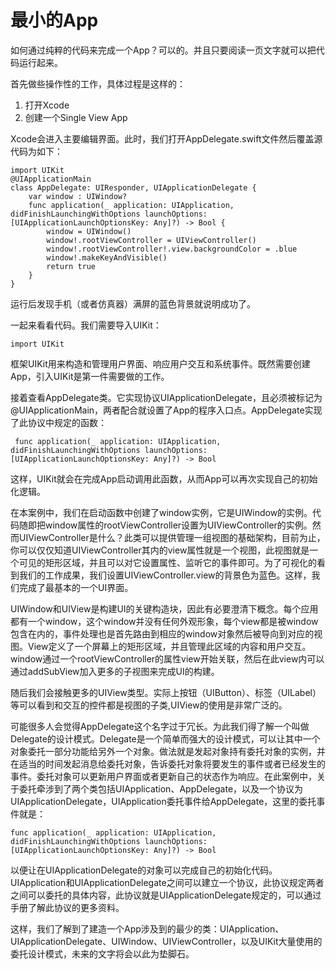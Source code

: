 # 最小的App

如何通过纯粹的代码来完成一个App？可以的。并且只要阅读一页文字就可以把代码运行起来。

首先做些操作性的工作，具体过程是这样的：

1. 打开Xcode
2. 创建一个Single View App

Xcode会进入主要编辑界面。此时，我们打开AppDelegate.swift文件然后覆盖源代码为如下：

    import UIKit
    @UIApplicationMain
    class AppDelegate: UIResponder, UIApplicationDelegate {
        var window : UIWindow?
        func application(_ application: UIApplication, didFinishLaunchingWithOptions launchOptions: [UIApplicationLaunchOptionsKey: Any]?) -> Bool {
            window = UIWindow()
            window!.rootViewController = UIViewController()
            window!.rootViewController!.view.backgroundColor = .blue
            window!.makeKeyAndVisible()
            return true
        }
    }

运行后发现手机（或者仿真器）满屏的蓝色背景就说明成功了。

一起来看看代码。我们需要导入UIKit：
    
    import UIKit

框架UIKit用来构造和管理用户界面、响应用户交互和系统事件。既然需要创建App，引入UIKit是第一件需要做的工作。

接着查看AppDelegate类。它实现协议UIApplicationDelegate，且必须被标记为@UIApplicationMain，两者配合就设置了App的程序入口点。AppDelegate实现了此协议中规定的函数：

     func application(_ application: UIApplication, didFinishLaunchingWithOptions launchOptions: [UIApplicationLaunchOptionsKey: Any]?) -> Bool 

这样，UIKit就会在完成App启动调用此函数，从而App可以再次实现自己的初始化逻辑。

在本案例中，我们在启动函数中创建了window实例，它是UIWindow的实例。代码随即把window属性的rootViewController设置为UIViewController的实例。然而UIViewController是什么？此类可以提供管理一组视图的基础架构，目前为止，你可以仅仅知道UIViewController其内的view属性就是一个视图，此视图就是一个可见的矩形区域，并且可以对它设置属性、监听它的事件即可。为了可视化的看到我们的工作成果，我们设置UIViewController.view的背景色为蓝色。这样，我们完成了最基本的一个UI界面。

UIWindow和UIView是构建UI的关键构造块，因此有必要澄清下概念。每个应用都有一个window，这个window并没有任何外观形象，每个view都是被window包含在内的，事件处理也是首先路由到相应的window对象然后被导向到对应的视图。View定义了一个屏幕上的矩形区域，并且管理此区域的内容和用户交互。window通过一个rootViewController的属性view开始关联，然后在此view内可以通过addSubView加入更多的子视图来完成UI的构建。

随后我们会接触更多的UIView类型。实际上按钮（UIButton）、标签（UILabel）等可以看到和交互的控件都是视图的子类,UIView的使用是非常广泛的。

可能很多人会觉得AppDelegate这个名字过于冗长。为此我们得了解一个叫做Delegate的设计模式。Delegate是一个简单而强大的设计模式，可以让其中一个对象委托一部分功能给另外一个对象。做法就是发起对象持有委托对象的实例，并在适当的时间发起消息给委托对象，告诉委托对象将要发生的事件或者已经发生的事件。委托对象可以更新用户界面或者更新自己的状态作为响应。在此案例中，关于委托牵涉到了两个类包括UIApplication、AppDelegate，以及一个协议为UIApplicationDelegate，UIApplication委托事件给AppDelegate，这里的委托事件就是：

    func application(_ application: UIApplication, didFinishLaunchingWithOptions launchOptions: [UIApplicationLaunchOptionsKey: Any]?) -> Bool

以便让在UIApplicationDelegate的对象可以完成自己的初始化代码。UIApplication和UIApplicationDelegate之间可以建立一个协议，此协议规定两者之间可以委托的具体内容，此协议就是UIApplicationDelegate规定的，可以通过手册了解此协议的更多资料。

这样，我们了解到了建造一个App涉及到的最少的类：UIApplication、UIApplicationDelegate、UIWindow、UIViewController，以及UIKit大量使用的委托设计模式，未来的文字将会以此为垫脚石。